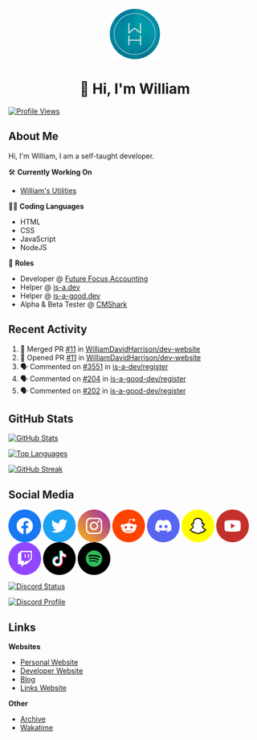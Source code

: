 <p align="center"><img src="https://raw.githubusercontent.com/WilliamDavidHarrison/WilliamDavidHarrison/main/assets/logo.png" height="100" width="100"></p>

<h1 align="center">👋 Hi, I'm William</h1>

[![Profile Views](https://komarev.com/ghpvc/?username=williamdavidharrison&color=blue&style=for-the-badge)](https://github.com/williamdavidharrison)

<h2>About Me</h2>

Hi, I'm William, I am a self-taught developer.

🛠️ **Currently Working On**
- [William's Utilities](https://github.com/williamsutilities/bot)

🧑‍💻 **Coding Languages**
- HTML
- CSS
- JavaScript
- NodeJS

💼 **Roles**
- Developer @ [Future Focus Accounting](https://github.com/futurefocusaccounting)
- Helper @ [is-a.dev](https://github.com/is-a-dev/register)
- Helper @ [is-a-good.dev](https://github.com/is-a-good-dev/register)
- Alpha & Beta Tester @ [CMShark](https://github.com/wclarkey/cmshark)

<h2>Recent Activity</h2>

<!--START_SECTION:activity-->
1. 🎉 Merged PR [#11](https://github.com/WilliamDavidHarrison/dev-website/pull/11) in [WilliamDavidHarrison/dev-website](https://github.com/WilliamDavidHarrison/dev-website)
2. 💪 Opened PR [#11](https://github.com/WilliamDavidHarrison/dev-website/pull/11) in [WilliamDavidHarrison/dev-website](https://github.com/WilliamDavidHarrison/dev-website)
3. 🗣 Commented on [#3551](https://github.com/is-a-dev/register/issues/3551) in [is-a-dev/register](https://github.com/is-a-dev/register)
4. 🗣 Commented on [#204](https://github.com/is-a-good-dev/register/issues/204) in [is-a-good-dev/register](https://github.com/is-a-good-dev/register)
5. 🗣 Commented on [#202](https://github.com/is-a-good-dev/register/issues/202) in [is-a-good-dev/register](https://github.com/is-a-good-dev/register)
<!--END_SECTION:activity-->

<h2>GitHub Stats</h2>

[![GitHub Stats](https://github-readme-stats.api.williamharrison.dev/api?username=williamdavidharrison&theme=algolia&show_icons=true&border_radius=8&count_private=true&include_all_commits=true)](https://github.com/williamdavidharrison)

[![Top Languages](https://github-readme-stats.api.williamharrison.dev/api/top-langs/?username=williamdavidharrison&theme=algolia&layout=compact&border_radius=8)](https://github.com/williamdavidharrison)

[![GitHub Streak](https://wh-github-readme-streak-stats.herokuapp.com/?user=WilliamDavidHarrison&theme=dark)](https://github.com/williamdavidharrison)

<h2>Social Media</h2>

<a href="https://www.facebook.com/wdharrison09"><img align="center" src="assets/facebook.png" height="65" width="65" /></a>
<a href="https://twitter.com/wdharrison09"><img align="center" src="assets/twitter.png" height="65" width="65" /></a>
<a href="https://www.instagram.com/wdharrison09"><img align="center" src="assets/instagram.png" height="65" width="65" /></a>
<a href="https://www.reddit.com/u/williamdavidharrison"><img align="center" src="assets/reddit.png" height="65" width="65" /></a>
<a href="https://discord.com/users/853158265466257448"><img align="center" src="assets/discord.png" height="65" width="65" /></a>
<a href="https://snapchat.com/add/wdharrison09"><img align="center" src="assets/snapchat.png" height="65" width="65" /></a>
<a href="https://www.youtube.com/channel/UCzHwrpKSSMcnt-srjRqQqjg"><img align="center" src="assets/youtube.png" height="65" width="65" /></a>
<a href="https://www.twitch.tv/wdharrison09"><img align="center" src="assets/twitch.png" height="65" width="65" /></a>
<a href="https://www.tiktok.com/@wdharrison09"><img align="center" src="assets/tiktok.png" height="65" width="65" /></a>
<a href="https://open.spotify.com/user/4kteqc82me1u1vxevzly2azqs"><img align="center" src="assets/spotify.png" height="65" width="65" /></a>

[![Discord Status](https://discord-md-badge.api.williamharrison.dev/api/shield/853158265466257448?theme=discord-inverted)](https://discord.com/users/853158265466257448)

[![Discord Profile](https://lanyard-profile-readme.api.williamharrison.dev/api/853158265466257448)](https://discord.com/users/853158265466257448)

<h2>Links</h2>

**Websites**
- [Personal Website](https://william.net.au)
- [Developer Website](https://williamharrison.dev)
- [Blog](https://www.williamharrison.blog)
- [Links Website](https://williamharrison.me)

**Other**
- [Archive](https://archive.williamharrison.dev)
- [Wakatime](https://wakatime.com/@wh)
